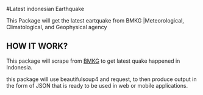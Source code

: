 #Latest indonesian Earthquake

This Package will get the latest eartquake from BMKG |Meteorological, Climatological, and Geophysical agency

## HOW IT WORK?
This package will scrape from [BMKG](https://www.bmkg.go.id) to get latest quake happened in Indonesia.

this package will use beautifulsoup4 and request, to then produce output in the form of JSON that is ready to be used in web or mobile applications.